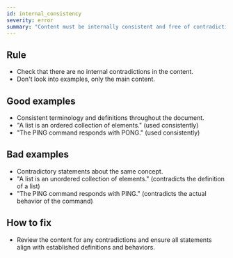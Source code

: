 ```yaml
---
id: internal_consistency
severity: error
summary: "Content must be internally consistent and free of contradictions."
---
```


## Rule
- Check that there are no internal contradictions in the content.
- Don't look into examples, only the main content.

## Good examples
- Consistent terminology and definitions throughout the document.
- "A list is an ordered collection of elements." (used consistently)
- "The PING command responds with PONG." (used consistently)

## Bad examples
- Contradictory statements about the same concept.
- "A list is an unordered collection of elements." (contradicts the definition of a list)
- "The PING command responds with PING." (contradicts the actual behavior of the command)

## How to fix
- Review the content for any contradictions and ensure all statements align with established definitions and behaviors.
